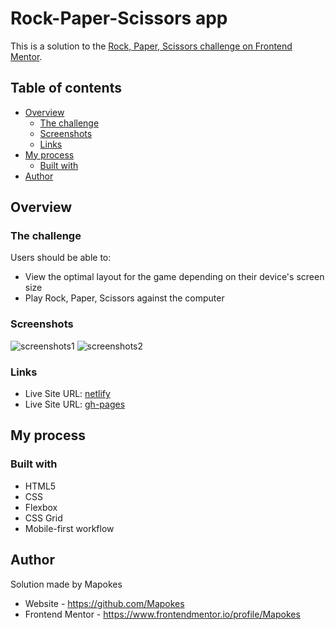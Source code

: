 # Rock-Paper-Scissors app

This is a solution to the [Rock, Paper, Scissors challenge on Frontend Mentor](https://www.frontendmentor.io/challenges/rock-paper-scissors-game-pTgwgvgH).

## Table of contents

- [Overview](#overview)
  - [The challenge](#the-challenge)
  - [Screenshots](#screenshots)
  - [Links](#links)
- [My process](#my-process)
  - [Built with](#built-with)
- [Author](#author)

## Overview

### The challenge

Users should be able to:

- View the optimal layout for the game depending on their device's screen size
- Play Rock, Paper, Scissors against the computer

### Screenshots

![screenshots1](https://i.postimg.cc/PxKwwwJC/1.png)
![screenshots2](https://i.postimg.cc/FzRJgHkD/2.png)

### Links

- Live Site URL: [netlify]()
- Live Site URL: [gh-pages]()

## My process

### Built with

- HTML5
- CSS
- Flexbox
- CSS Grid
- Mobile-first workflow

## Author

Solution made by Mapokes

- Website - https://github.com/Mapokes
- Frontend Mentor - https://www.frontendmentor.io/profile/Mapokes
